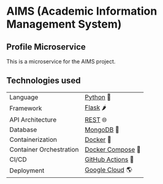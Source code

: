 # AIMS (Academic Information Management System)

## Profile Microservice

This is a microservice for the AIMS project.

## Technologies used

|                         |                                                                          |
| ----------------------- | ------------------------------------------------------------------------ |
| Language                | [Python](https://www.python.org/) 🐍                                     |
| Framework               | [Flask](https://flask.palletsprojects.com/en/1.1.x/) 🌶                   |
| API Architecture        | [REST](https://en.wikipedia.org/wiki/Representational_state_transfer) 🌐 |
| Database                | [MongoDB](https://www.mongodb.com/) 🍃                                   |
| Containerization        | [Docker](https://www.docker.com/) 🐳                                     |
| Container Orchestration | [Docker Compose](https://docs.docker.com/compose/) 🐙                    |
| CI/CD                   | [GitHub Actions](https://github.com/features/actions) 🤖                 |
| Deployment              | [Google Cloud](https://cloud.google.com/) 🌎                             |
